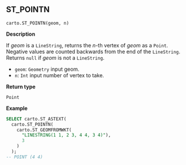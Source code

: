 ## ST_POINTN

```sql:signature
carto.ST_POINTN(geom, n)
```

**Description**

If _geom_ is a `LineString`, returns the _n_-th vertex of _geom_ as a `Point`. Negative values are counted backwards from the end of the `LineString`. Returns `null` if _geom_ is not a `LineString`.

* `geom`: `Geometry` input geom.
* `n`: `Int` input number of vertex to take.

**Return type**

`Point`

**Example**

```sql
SELECT carto.ST_ASTEXT(
  carto.ST_POINTN(
    carto.ST_GEOMFROMWKT(
      "LINESTRING(1 1, 2 3, 4 4, 3 4)"),
      3
    )
  );
-- POINT (4 4)
```
